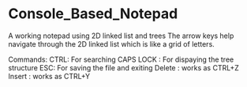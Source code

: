 # Console_Based_Notepad
A working notepad using 2D linked list and trees
The arrow keys help navigate through the 2D linked list which is like a grid of letters.

Commands:
CTRL: For searching 
CAPS LOCK : For dispaying the tree structure
ESC: For saving the file and exiting
Delete : works as CTRL+Z
Insert : works as CTRL+Y
